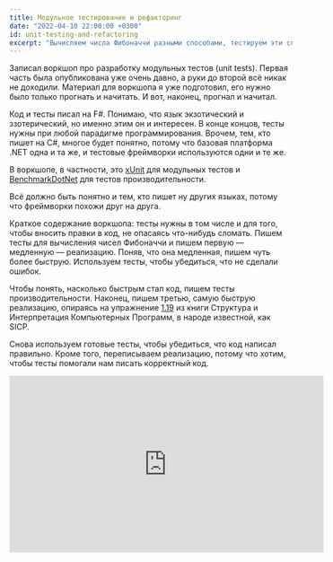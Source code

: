 ```yaml
---
title: Модульное тестирование и рефакторинг
date: "2022-04-10 22:00:00 +0300"
id: unit-testing-and-refactoring
excerpt: "Вычисляем числа Фибоначчи разными способами, тестируем эти способы и сравниваем их производительность."
---
```


Записал воркшоп про разработку модульных тестов (unit tests). Первая часть была опубликована уже очень давно, а руки до второй всё никак не доходили. Материал для воркшопа я уже подготовил, его нужно было только прогнать и начитать. И вот, наконец, прогнал и начитал.

Код и тесты писал на F#. Понимаю, что язык экзотический и ззотерический, но именно этим он и интересен. В конце концов, тесты нужны при любой парадигме программирования. Врочем, тем, кто пишет на C#, многое будет понятно, потому что базовая платформа .NET одна и та же, и тестовые фреймворки используются одни и те же.

В воркшопе, в частности, это [xUnit](https://xunit.net/) для модульных тестов и [BenchmarkDotNet](https://benchmarkdotnet.org/articles/overview.html) для тестов производительности.

Всё должно быть понятно и тем, кто пишет ну других языках, потому что фреймворки похожи друг на друга.

Краткое содержание воркшопа: тесты нужны в том числе и для того, чтобы вносить правки в код, не опасаясь что-нибудь сломать. Пишем тесты для вычисления чисел Фибоначчи и пишем первую — медленную — реализацию. Поняв, что она медленная, пишем чуть более быструю. Используем тесты, чтобы убедиться, что не сделали ошибок.

Чтобы понять, насколько быстрым стал код, пишем тесты производительности. Наконец, пишем третью, самую быструю реализацию, опираясь на упражнение [1.19](https://xiucheng.org/2019/01/01/sicp-1.html#exercise-119) из книги Структура и Интерпретация Компьютерных Программ, в народе известной, как SICP.

Снова используем готовые тесты, чтобы убедиться, что код написал правильно. Кроме того, переписываем реализацию, потому что хотим, чтобы тесты помогали нам писать корректный код.

<div class="video">
    <iframe width="560" height="315" src="https://www.youtube.com/embed/KZWAufn68cc" title="YouTube video player" frameborder="0" allow="accelerometer; autoplay; clipboard-write; encrypted-media; gyroscope; picture-in-picture" allowfullscreen></iframe>
</div>
